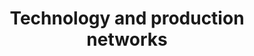 ---
title: 'Technology and production networks'
description: 'Methods to quantify the nature of technology.'
cover: '/images/research_tech.webp'
research:
- labour-markets
---